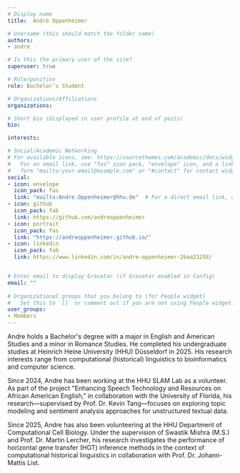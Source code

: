 ```yaml
---
# Display name
title:  André Oppenheimer

# Username (this should match the folder name)
authors:
- andre

# Is this the primary user of the site?
superuser: true

# Role/position
role: Bachelor’s Student 

# Organizations/Affiliations
organizations:

# Short bio (displayed in user profile at end of posts)
bio: 

interests:

# Social/Academic Networking
# For available icons, see: https://sourcethemes.com/academic/docs/widgets/#icons
#   For an email link, use "fas" icon pack, "envelope" icon, and a link in the
#   form "mailto:your-email@example.com" or "#contact" for contact widget.
social:
- icon: envelope
  icon_pack: fas
  link: "mailto:Andre.Oppenheimer@hhu.de"  # For a direct email link, use "mailto:test@example.org".
- icon: github
  icon_pack: fab
  link: https://github.com/andreoppenheimer
- icon: portrait
  icon_pack: fas
  link: "https://andreoppenheimer.github.io/"
- icon: linkedin
  icon_pack: fab
  link: https://www.linkedin.com/in/andre-oppenheimer-2baa23258/


# Enter email to display Gravatar (if Gravatar enabled in Config)
email: ""
  
# Organizational groups that you belong to (for People widget)
#   Set this to `[]` or comment out if you are not using People widget.  
user_groups:
- Members
---
```

Andre holds a Bachelor's degree with a major in English and American Studies and a minor in Romance Studies. He completed his undergraduate studies at Heinrich Heine University (HHU) Düsseldorf in 2025. His research interests range from computational (historical) linguistics to bioinformatics and computer science.

Since 2024, Andre has been working at the HHU SLAM Lab as a volunteer. As part of the project "Enhancing Speech Technology and Resources on African American English," in collaboration with the University of Florida, his research—supervised by Prof. Dr. Kevin Tang—focuses on exploring topic modeling and sentiment analysis approaches for unstructured textual data.

Since 2025, Andre has also been volunteering at the HHU Department of Computational Cell Biology. Under the supervision of Swastik Mishra (M.S.) and Prof. Dr. Martin Lercher, his research investigates the performance of horizontal gene transfer (HGT) inference methods in the context of computational historical linguistics in collaboration with Prof. Dr. Johann-Mattis List.